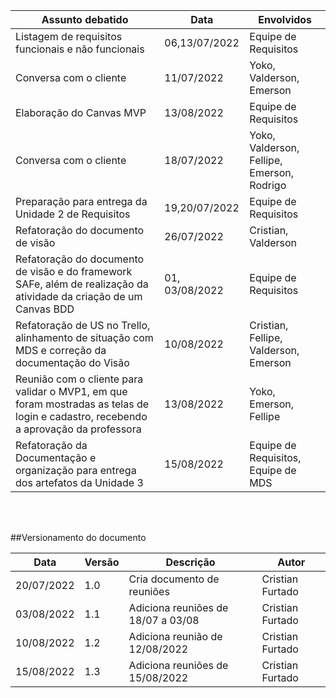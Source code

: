 | Assunto debatido                 | Data       | Envolvidos                    | 
| -------------------------------- | ---------  | ----------------------------- | 
| Listagem de requisitos funcionais e não funcionais | 06,13/07/2022 | Equipe de Requisitos |
| Conversa com o cliente           | 11/07/2022 | Yoko, Valderson, Emerson |
| Elaboração do Canvas MVP | 13/08/2022| Equipe de Requisitos |
| Conversa com o cliente           | 18/07/2022 | Yoko, Valderson, Fellipe, Emerson, Rodrigo | 
| Preparação para entrega da Unidade 2 de Requisitos | 19,20/07/2022 | Equipe de Requisitos |
| Refatoração do documento de visão | 26/07/2022 | Cristian, Valderson |
| Refatoração do documento de visão e do framework SAFe, além de realização da atividade da criação de um Canvas BDD | 01, 03/08/2022 | Equipe de Requisitos |
| Refatoração de US no Trello, alinhamento de situação com MDS e correção da documentação do Visão  | 10/08/2022 | Cristian, Fellipe, Valderson, Emerson |
| Reunião com o cliente para validar o MVP1, em que foram mostradas as telas de login e cadastro, recebendo a aprovação da professora | 13/08/2022 | Yoko, Emerson, Fellipe |
| Refatoração da Documentação e organização para entrega dos artefatos da Unidade 3 | 15/08/2022 | Equipe de Requisitos, Equipe de MDS |

<br>
<br>

##Versionamento do documento
 
| Data       | Versão	| Descrição | Autor |
| ---------- | ------ | --------- | -----
| 20/07/2022 | 1.0    | Cria documento de reuniões | Cristian Furtado |
| 03/08/2022 | 1.1    | Adiciona reuniões de 18/07 a 03/08 | Cristian Furtado |
| 10/08/2022 | 1.2  | Adiciona reunião de 12/08/2022 |Cristian Furtado |
| 15/08/2022 | 1.3 | Adiciona reuniões de 15/08/2022 | Cristian Furtado